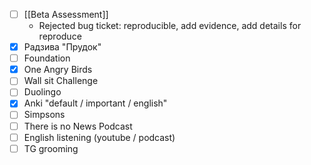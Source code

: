 * [ ] [[Beta Assessment]]
	* Rejected bug ticket: reproducible, add evidence, add details for reproduce
* [x] Радзива "Прудок"
* [ ] Foundation
* [x] One Angry Birds
* [ ] Wall sit Challenge
* [ ] Duolingo
* [x] Anki "default / important / english"
* [ ] Simpsons
* [ ] There is no News Podcast
* [ ] English listening (youtube / podcast)
* [ ] TG grooming